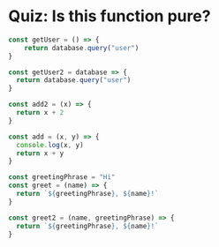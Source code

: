 # Quiz: Is this function pure?

<v-click>

```ts {1-3|2|5-7|6|9-11|13-16|14|18-21|18|23-25} {maxHeight:'100'}
const getUser = () => {
    return database.query("user")
}

const getUser2 = database => {
  return database.query("user")
}

const add2 = (x) => {
  return x + 2
}

const add = (x, y) => {
  console.log(x, y)
  return x + y
}

const greetingPhrase = "Hi"
const greet = (name) => {
  return `${greetingPhrase}, ${name}!`
}

const greet2 = (name, greetingPhrase) => {
  return `${greetingPhrase}, ${name}!`
}
```

</v-click>
